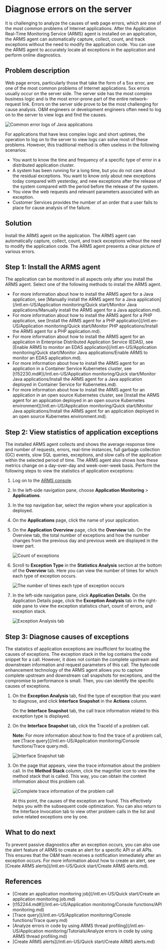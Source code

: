# Diagnose errors on the server

It is challenging to analyze the causes of web page errors, which are one of the most common problems of Internet applications. After the Application Real-Time Monitoring Service \(ARMS\) agent is installed on an application, the ARMS agent can automatically capture, collect, count, and track exceptions without the need to modify the application code. You can use the ARMS agent to accurately locate all exceptions in the application and perform online diagnostics.

## Problem description

Web page errors, particularly those that take the form of a 5xx error, are one of the most common problems of Internet applications. 5xx errors usually occur on the server side. The server side has the most complex business logic and is the most error-prone part of the entire network-request link. Errors on the server side prove to be the most challenging for cause analysis. O&M engineers or development engineers often need to log on to the server to view logs and find the causes.

![Common error logs of Java applications](../images/p42274.png "Example: Common error logs of Java applications")

For applications that have less complex logic and short uptimes, the operation to log on to the server to view logs can solve most of these problems. However, this traditional method is often useless in the following scenarios:

-   You want to know the time and frequency of a specific type of error in a distributed application cluster.
-   A system has been running for a long time, but you do not care about the residual exceptions. You want to know only about new exceptions today compared with yesterday, and new exceptions after the release of the system compared with the period before the release of the system.
-   You view the web requests and relevant parameters associated with an exception.
-   Customer Services provides the number of an order that a user fails to place for cause analysis of the failure.

## Solution

Install the ARMS agent on the application. The ARMS agent can automatically capture, collect, count, and track exceptions without the need to modify the application code. The ARMS agent presents a clear picture of various errors.

## Step 1: Install the ARMS agent

The application can be monitored in all aspects only after you install the ARMS agent. Select one of the following methods to install the ARMS agent.

-   For more information about how to install the ARMS agent for a Java application, see [Manually install the ARMS agent for a Java application](/intl.en-US/Application monitoring/Quick start/Monitor Java applications/Manually install the ARMS agent for a Java application.md).
-   For more information about how to install the ARMS agent for a PHP application, see [Install the ARMS agent for a PHP application](/intl.en-US/Application monitoring/Quick start/Monitor PHP applications/Install the ARMS agent for a PHP application.md).
-   For more information about how to install the ARMS agent for an application in Enterprise Distributed Application Service \(EDAS\), see [Enable ARMS to monitor an EDAS application](/intl.en-US/Application monitoring/Quick start/Monitor Java applications/Enable ARMS to monitor an EDAS application.md).
-   For more information about how to install the ARMS agent for an application in a Container Service Kubernetes cluster, see [t152230.md\#](/intl.en-US/Application monitoring/Quick start/Monitor Java applications/Install the ARMS agent for a Java application deployed in Container Service for Kubernetes.md).
-   For more information about how to install the ARMS agent for an application in an open source Kubernetes cluster, see [Install the ARMS agent for an application deployed in an open source Kubernetes environment](/intl.en-US/Application monitoring/Quick start/Monitor Java applications/Install the ARMS agent for an application deployed in an open source Kubernetes environment.md).

## Step 2: View statistics of application exceptions

The installed ARMS agent collects and shows the average response time and number of requests, errors, real-time instances, full garbage collection \(GC\) events, slow SQL queries, exceptions, and slow calls of the application within the selected period of time. The ARMS agent also shows how these metrics change on a day-over-day and week-over-week basis. Perform the following steps to view the statistics of application exceptions:

1.  Log on to the [ARMS console](https://arms-ap-southeast-1.console.aliyun.com/#/home).

2.  In the left-side navigation pane, choose **Application Monitoring** \> **Applications**.

3.  In the top navigation bar, select the region where your application is deployed.

4.  On the **Applications** page, click the name of your application.

5.  On the **Application Overview** page, click the **Overview** tab. On the Overview tab, the total number of exceptions and how the number changes from the previous day and previous week are displayed in the lower part.

    ![Count of exceptions](../images/p47240.png "Count of exceptions")

6.  Scroll to **Exception Type** in the **Statistics Analysis** section at the bottom of the **Overview** tab. Here you can view the number of times for which each type of exception occurs.

    ![The number of times each type of exception occurs](../images/p42279.png "The number of times each type of exception occurs")

7.  In the left-side navigation pane, click **Application Details**. On the Application Details page, click the **Exception Analysis** tab in the right-side pane to view the exception statistics chart, count of errors, and exception stack.

    ![Exception Analysis tab](../images/p42280.png "Exception Analysis tab")


## Step 3: Diagnose causes of exceptions

The statistics of application exceptions are insufficient for locating the causes of exceptions. The exception stack in the log contains the code snippet for a call. However, it does not contain the complete upstream and downstream information and request parameters of this call. The bytecode enhancement technology of the ARMS agent allows you to capture complete upstream and downstream call snapshots for exceptions, and the compromise to performance is small. Then, you can identify the specific causes of exceptions.

1.  On the **Exception Analysis** tab, find the type of exception that you want to diagnose, and click **Interface Snapshot** in the **Actions** column.

    On the **Interface Snapshot** tab, the call trace information related to this exception type is displayed.

2.  On the **Interface Snapshot** tab, click the TraceId of a problem call.

    **Note:** For more information about how to find the trace of a problem call, see [Trace query](/intl.en-US/Application monitoring/Console functions/Trace query.md).

    ![Interface Snapshot tab](../images/p42281.png "Interface Snapshot tab")

3.  On the page that appears, view the trace information about the problem call. In the **Method Stack** column, click the magnifier icon to view the method stack that is called. This way, you can obtain the context information about this problem call.

    ![Complete trace information of the problem call](../images/p42282.png "Complete trace information of the problem call")

    At this point, the causes of the exception are found. This effectively helps you with the subsequent code optimization. You can also return to the Interface Invocation tab to view other problem calls in the list and solve related exceptions one by one.


## What to do next

To prevent passive diagnostics after an exception occurs, you can also use the alert feature of ARMS to create an alert for a specific API or all APIs. This ensures that the O&M team receives a notification immediately after an exception occurs. For more information about how to create an alert, see [Create ARMS alerts](/intl.en-US/Quick start/Create ARMS alerts.md).

## References

-   [Create an application monitoring job](/intl.en-US/Quick start/Create an application monitoring job.md)
-   [t152244.md\#](/intl.en-US/Application monitoring/Console functions/API monitoring.md)
-   [Trace query](/intl.en-US/Application monitoring/Console functions/Trace query.md)
-   [Analyze errors in code by using ARMS thread profiling](/intl.en-US/Application monitoring/Tutorials/Analyze errors in code by using ARMS thread profiling.md)
-   [Create ARMS alerts](/intl.en-US/Quick start/Create ARMS alerts.md)

